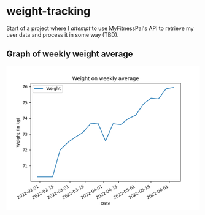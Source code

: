 # weight-tracking
Start of a project where I *attempt* to use MyFitnessPal's API to retrieve my user data and process it in some way (TBD).


## Graph of weekly weight average
![Weekly weight average plot](weight-week-avg.png)